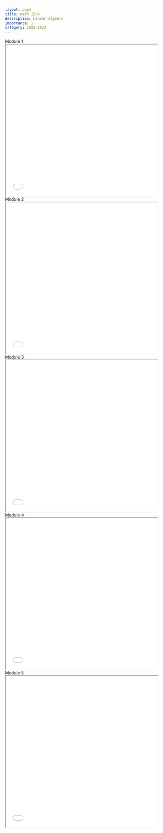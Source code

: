 ```yaml
---
layout: page
title: math 1554
description: Linear Algebra
importance: 1
category: 2022-2023
---
```


<div class="caption">
    Module 1
</div>
<iframe src="../assets/pdf/1554-1pdf" width="100%" height="500px"></iframe>

<div class="caption">
    Module 2
</div>
<iframe src="../assets/pdf/1554-2.pdf" width="100%" height="500px"></iframe>

<div class="caption">
    Module 3
</div>
<iframe src="../assets/pdf/1554-3.pdf" width="100%" height="500px"></iframe>

<div class="caption">
    Module 4
</div>
<iframe src="../assets/pdf/1554-4.pdf" width="100%" height="500px"></iframe>

<div class="caption">
    Module 5
</div>
<iframe src="../assets/pdf/1554-5.pdf" width="100%" height="500px"></iframe>